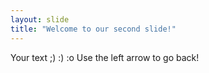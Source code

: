 ```yaml
---
layout: slide
title: "Welcome to our second slide!"
---
```

Your text ;) :) :o
Use the left arrow to go back!
